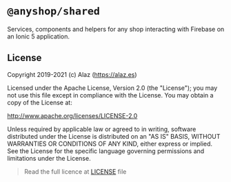 # `@anyshop/shared`

Services, components and helpers for any shop interacting with Firebase on an Ionic 5 application.

## License

Copyright 2019-2021 (c) Alaz (https://alaz.es)

Licensed under the Apache License, Version 2.0 (the "License");
you may not use this file except in compliance with the License.
You may obtain a copy of the License at:

http://www.apache.org/licenses/LICENSE-2.0

Unless required by applicable law or agreed to in writing, software
distributed under the License is distributed on an "AS IS" BASIS,
WITHOUT WARRANTIES OR CONDITIONS OF ANY KIND, either express or implied.
See the License for the specific language governing permissions and
limitations under the License.

> Read the full licence at [LICENSE](./LICENSE) file
